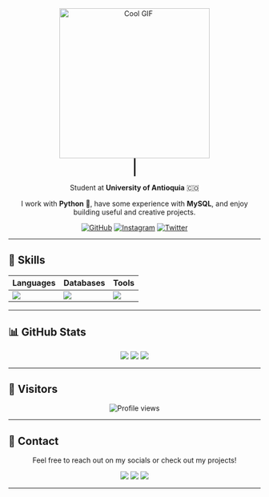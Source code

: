 <div align="center">
  <img src="https://media4.giphy.com/media/v1.Y2lkPTc5MGI3NjExenZodzIxbnEwdThrbXA2Y3QxenZoMm9zemQzNnptdHdnYzliM3pneCZlcD12MV9pbnRlcm5hbF9naWZfYnlfaWQmY3Q9Zw/lmFm5QZMzdmQ8/giphy.gif" width="300" alt="Cool GIF" />
</div>

<style>
@keyframes typing {
  from { width: 0 }
  to { width: 100% }
}
@keyframes blink {
  50% { border-color: transparent }
}
.typing {
  font-weight: bold;
  font-size: 30px;
  width: 12ch;
  animation: typing 3s steps(12), blink 0.5s step-end infinite alternate;
  white-space: nowrap;
  overflow: hidden;
  border-right: 3px solid;
  margin: 0 auto;
}
</style>

<div align="center">
  <div class="typing">I'm Yoseth 👋</div>
  <p>Student at <strong>University of Antioquia</strong> 🇨🇴</p>
  <p>I work with <strong>Python</strong> 🐍, have some experience with <strong>MySQL</strong>, and enjoy building useful and creative projects.</p>

  [![GitHub](https://img.shields.io/badge/GitHub-yosethm-black?logo=github&style=flat-square)](https://github.com/yosethm)
  [![Instagram](https://img.shields.io/badge/@yosethm__-E4405F?logo=instagram&logoColor=white&style=flat-square)](https://www.instagram.com/yosethm_/)
  [![Twitter](https://img.shields.io/badge/@sukunafngr-1DA1F2?logo=twitter&logoColor=white&style=flat-square)](https://x.com/sukunafngr)
</div>

---

## 🚀 Skills

<div align="center">

| Languages | Databases | Tools |
| --------- | --------- | ----- |
| <img src="https://skillicons.dev/icons?i=python" /> | <img src="https://skillicons.dev/icons?i=mysql" /> | <img src="https://skillicons.dev/icons?i=git,vscode,spyder" /> |

</div>

---

## 📊 GitHub Stats

<div align="center">
  <img src="https://github-readme-stats.vercel.app/api?username=yosethm&show_icons=true&theme=onedark&hide_border=true" />
  <img src="https://github-readme-streak-stats.herokuapp.com?user=yosethm&theme=onedark&hide_border=true" />
  <img src="https://github-readme-stats.vercel.app/api/top-langs/?username=yosethm&layout=compact&theme=onedark&hide_border=true" />
</div>

---

## 👀 Visitors

<div align="center">
  <img src="https://komarev.com/ghpvc/?username=yosethm&label=Profile%20views&color=blue&style=flat" alt="Profile views" />
</div>

---

## 💬 Contact

<div align="center">
  Feel free to reach out on my socials or check out my projects!
</div>

<p align="center">
  <a href="mailto:yoseth.mparra@udea.edu.co"><img src="https://skillicons.dev/icons?i=gmail" /></a>
  <a href="https://instagram.com/yosethm_"><img src="https://skillicons.dev/icons?i=instagram" /></a>
  <a href="https://x.com/sukunafngr"><img src="https://skillicons.dev/icons?i=twitter" /></a>
</p>

---




